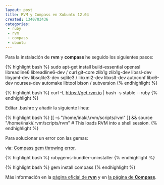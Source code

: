 ```yaml
---
layout: post
title: RVM y Compass en Xubuntu 12.04
created: 1340703436
categories:
 - ruby
 - rvm
 - compass
 - ubuntu
---
```

Para la instalación de **rvm** y **compass** he seguido los siguientes pasos:

{% highlight bash %}
sudo apt-get install build-essential openssl libreadline6 libreadline6-dev /
curl git-core zlib1g zlib1g-dev libssl-dev libyaml-dev libsqlite3-dev sqlite3 /
libxml2-dev libxslt-dev autoconf libc6-dev ncurses-dev automake libtool bison /
subversion
{% endhighlight %}

{% highlight bash %}
curl -L https://get.rvm.io | bash -s stable --ruby
{% endhighlight %}

Editar .bashrc y añadir la siguiente línea:

{% highlight bash %}
[[ -s "/home/inaki/.rvm/scripts/rvm" ]] && source "/home/inaki/.rvm/scripts/rvm"  # This loads RVM into a shell session.
{% endhighlight %}

Para solucionar un error con las gemas:

via: [Compass gem throwing error][stackoverflow].

{% highlight bash %}
rubygems-bundler-uninstaller
{% endhighlight %}

{% highlight bash %}
gem install compass
{% endhighlight %}


Más información en la [página oficial de **rvm**][rvm] y en [la página de **Compass**][compass].

[stackoverflow]: http://stackoverflow.com/questions/10659662/compass-gem-throwing-error
[rvm]: http://rvm.io/
[compass]: http://compass.style.org/
